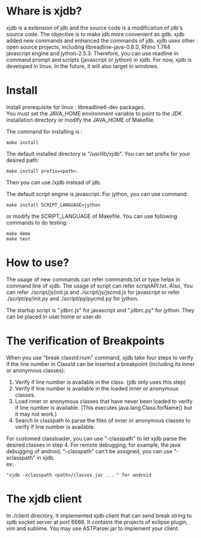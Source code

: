 Whare is xjdb?
=============
xjdb is a extension of jdb and the source code is a modification of jdb's source code. 
The objective is to make jdb more convenient as gdb. 
xjdb added new commands and enhanced the commands of jdb. 
xjdb uses other open source projects, 
including libreadline-java-0.8.0, Rhino 1.7R4 javascript engine and jython-2.5.3.
Therefore, you can use readline in command prompt and 
scripts (javascript or jython) in xjdb.
For now, xjdb is developed in linux. In the future, it will also target in windows.


Install
=============
Install prerequisite for linux : libreadline6-dev packages.  
You must set the JAVA_HOME environment variable 
to point to the JDK installation directory 
or modify the JAVA_HOME of Makefile.

The command for installing is :

    make install

The default installed directory is "/usr/lib/xjdb".
You can set prefix for your desired path: 

    make install prefix=<path>. 

Then you can use <path>/xjdb instead of jdb.

The default script engine is javascript.
For jython, you can use command: 

    make install SCRIPT_LANGUAGE=jython

or modify the SCRIPT_LANGUAGE of Makefile.
You can use following commands to do testing:

    make demo
    make test

How to use?
=============
The usage of new commands can refer commands.txt or type helpx in command line of xjdb.
The usage of script can refer scriptAPI.txt.
Also, You can refer ./script/js/init.js and ./script/js/jscmd.js for javascript 
or refer ./script/py/init.py and ./script/py/pycmd.py for jython.

The startup script is ".jdbrc.js" for javascript
and ".jdbrc.py" for jython. They can be placed in user.home or user.dir.


The verification of Breakpoints 
=============
When you use "break classId:num" command, xjdb take four steps 
to verify if the line number in ClassId can be inserted a breakpoint 
(including its inner or anonymous classes):

1. Verify if line number is available in the class. (jdb only uses this step)
2. Verify if line number is available 
   in the loaded inner or anonymous classes.
3. Load inner or anonymous classes that have never been loaded
   to verify if line number is available.
   (This executes java.lang.Class.forName() but it may not work.)
4. Search in classpath to parse the files of inner or anonymous classes 
   to verify if line number is available.

For customed classloader, you can use "-classpath" 
to let xjdb parse the desired classes in step 4.
For remote debugging, for example, the java debugging of android, 
"-classpath" can't be assigned, you can use "-xclasspath" in xjdb.  
ex:

    "xjdb -xclasspath <path>/classes.jar ... " for android


The xjdb client
=============
In ./client directory, it implemented xjdb client that can send break string to 
xjdb socket server at port 6666.
It contains the projects of eclipse plugin, vim and sublime. 
You may use ASTParser.jar to implement your client.

